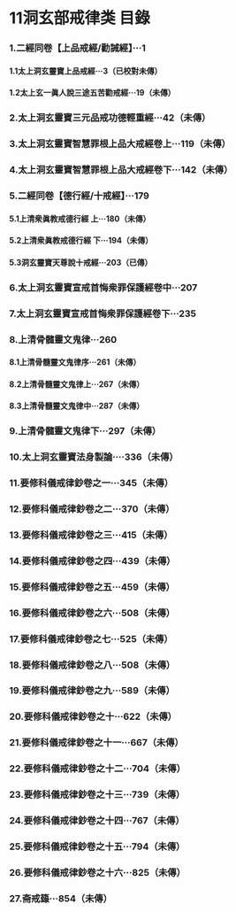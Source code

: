 # 11洞玄部戒律类 目錄 

### 1.二經同卷【上品戒經/勸誡經】···1
#### 1.1太上洞玄靈寶上品戒經···3（已校對未傳）
#### 1.2太上玄一眞人說三途五苦勸戒經···19（未傳）  
 
### 2.太上洞玄靈寶三元品戒功德輕重經···42（未傳）

### 3.太上洞玄靈寶智慧罪根上品大戒經卷上···119（未傳）
### 4.太上洞玄靈寶智慧罪根上品大戒經卷下···142（未傳）

### 5.二經同卷【德行經/十戒經】···179

#### 5.1上清衆眞教戒德行經 上···180（未傳）
#### 5.2上清衆眞教戒德行經 下···194（未傳）
#### 5.3洞玄靈寶天尊說十戒經···203（已傳）

### 6.太上洞玄靈寶宣戒首悔衆罪保護經卷中···207
### 7.太上洞玄靈寶宣戒首悔衆罪保護經卷下···235

### 8.上清骨髓靈文鬼律···260
#### 8.1上清骨髓靈文鬼律序···261（未傳）
#### 8.2上清骨髓靈文鬼律上···267（未傳）
#### 8.3上清骨髓靈文鬼律中···287（未傳）
### 9.上清骨髓靈文鬼律下···297（未傳）

### 10.太上洞玄靈寶法身製論····336（未傳）

### 11.要修科儀戒律鈔卷之一···345（未傳）
### 12.要修科儀戒律鈔卷之二···370（未傳）
### 13.要修科儀戒律鈔卷之三···415（未傳）
### 14.要修科儀戒律鈔卷之四···439（未傳）
### 15.要修科儀戒律鈔卷之五···459（未傳）
### 16.要修科儀戒律鈔卷之六···508（未傳）
### 17.要修科儀戒律鈔卷之七···525（未傳）
### 18.要修科儀戒律鈔卷之八···508（未傳）
### 19.要修科儀戒律鈔卷之九···589（未傳）
### 20.要修科儀戒律鈔卷之十···622（未傳）
### 21.要修科儀戒律鈔卷之十一···667（未傳）
### 22.要修科儀戒律鈔卷之十二···704（未傳）
### 23.要修科儀戒律鈔卷之十三···739（未傳）
### 24.要修科儀戒律鈔卷之十四···767（未傳）
### 25.要修科儀戒律鈔卷之十五···794（未傳）
### 26.要修科儀戒律鈔卷之十六···825（未傳）

### 27.斋戒籙···854（未傳）






